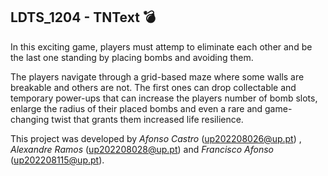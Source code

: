 ## LDTS_1204 - TNText 💣

  In this exciting game, players must attemp to eliminate each other and be the last one standing by placing bombs and avoiding them.
  
  The players navigate through a grid-based maze where some walls are breakable and others are not. The first ones can drop collectable and temporary power-ups that can increase the players number of bomb slots, enlarge the radius of their placed bombs and even a rare and game-changing twist that grants them increased life resilience.
  
  This project was developed by *Afonso Castro* (up202208026@up.pt) , *Alexandre Ramos* (up202208028@up.pt) and *Francisco Afonso* (up202208115@up.pt).

